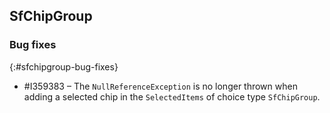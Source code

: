 ## SfChipGroup

### Bug fixes
{:#sfchipgroup-bug-fixes}

* \#I359383 – The `NullReferenceException` is no longer thrown when adding a selected chip in the `SelectedItems` of choice type `SfChipGroup`.
